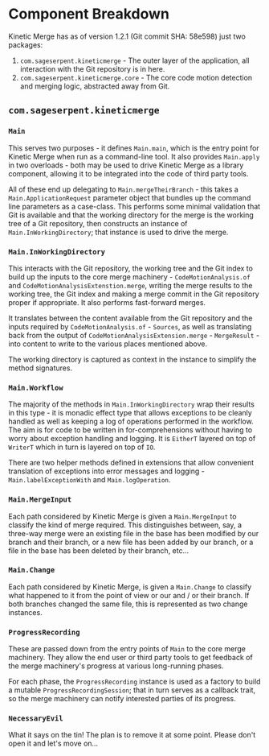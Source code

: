 # Component Breakdown #

Kinetic Merge has as of version 1.2.1 (Git commit SHA: 58e598) just two packages:

1. `com.sageserpent.kineticmerge` - The outer layer of the application, all interaction with the Git repository is in
   here.
2. `com.sageserpent.kineticmerge.core` - The core code motion detection and merging logic, abstracted away from Git.

## `com.sageserpent.kineticmerge` ##

### `Main` ###

This serves two purposes - it defines `Main.main`, which is the entry point for Kinetic Merge when run as a command-line
tool. It also provides `Main.apply` in two overloads - both may be used to drive Kinetic Merge as a library component,
allowing it to be integrated into the code of third party tools.

All of these end up delegating to `Main.mergeTheirBranch` - this takes a `Main.ApplicationRequest` parameter object that
bundles up the command line parameters as a case-class. This performs some minimal validation that Git is available and
that the working directory for the merge is the working tree of a Git repository, then constructs an instance
of `Main.InWorkingDirectory`; that instance is used to drive the merge.

### `Main.InWorkingDirectory` ###

This interacts with the Git repository, the working tree and the Git index to build up the inputs to the core merge
machinery - `CodeMotionAnalysis.of` and `CodeMotionAnalysisExtenstion.merge`, writing the merge results to the working
tree, the Git index and making a merge commit in the Git repository proper if appropriate. It also performs fast-forward
merges.

It translates between the content available from the Git repository and the inputs required
by `CodeMotionAnalysis.of` - `Sources`, as well as translating back from the output
of `CodeMotionAnalysisExtension.merge` - `MergeResult` - into content to write to the various places mentioned above.

The working directory is captured as context in the instance to simplify the method signatures.

### `Main.Workflow` ###

The majority of the methods in `Main.InWorkingDirectory` wrap their results in this type - it is monadic effect type
that allows exceptions to be cleanly handled as well as keeping a log of operations performed in the workflow. The aim
is for code to be written in for-comprehensions without having to worry about exception handling and logging. It
is `EitherT` layered on top of `WriterT` which in turn is layered on top of `IO`.

There are two helper methods defined in extensions that allow convenient translation of exceptions into error messages
and logging - `Main.labelExceptionWith` and `Main.logOperation`.

### `Main.MergeInput` ###

Each path considered by Kinetic Merge is given a `Main.MergeInput` to classify the kind of merge required. This
distinguishes between, say, a three-way merge were an existing file in the base has been modified by our branch and
their branch, or a new file has been added by our branch, or a file in the base has been deleted by their branch, etc...

### `Main.Change` ###

Each path considered by Kinetic Merge, is given a `Main.Change` to classify what happened to it from the point of view
or our and / or their branch. If both branches changed the same file, this is represented as two change instances.

### `ProgressRecording` ###

These are passed down from the entry points of `Main` to the core merge machinery. They allow the end user or third
party tools to get feedback of the merge machinery's progress at various long-running phases.

For each phase, the `ProgressRecording` instance is used as a factory to build a mutable `ProgressRecordingSession`;
that in turn serves as a callback trait, so the merge machinery can notify interested parties of its progress.

### `NecessaryEvil` ###

What it says on the tin! The plan is to remove it at some point. Please don't open it and let's move on...